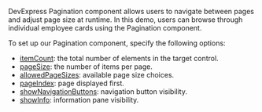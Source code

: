 DevExpress Pagination component allows users to navigate between pages and adjust page size at runtime. In this demo, users can browse through individual employee cards using the Pagination component.

To set up our Pagination component, specify the following options:

- [itemCount](/Documentation/ApiReference/UI_Components/dxPagination/Configuration/#itemCount): the total number of elements in the target control. 
- [pageSize](/Documentation/ApiReference/UI_Components/dxPagination/Configuration/#pageSize): the number of items per page. 
- [allowedPageSizes](/Documentation/ApiReference/UI_Components/dxPagination/Configuration/#allowedPageSizes): available page size choices.
- [pageIndex](/Documentation/ApiReference/UI_Components/dxPagination/Configuration/#pageIndex): page displayed first.
- [showNavigationButtons](/Documentation/ApiReference/UI_Components/dxPagination/Configuration/#showNavigationButtons): navigation button visibility.
- [showInfo](/Documentation/ApiReference/UI_Components/dxPagination/Configuration/#showInfo): information pane visibility.